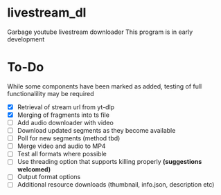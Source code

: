 # livestream_dl
Garbage youtube livestream downloader
This program is in early development

# To-Do
While some components have been marked as added, testing of full functionalility may be required
- [x] Retrieval of stream url from yt-dlp
- [x] Merging of fragments into ts file
- [ ] Add audio downloader with video
- [ ] Download updated segments as they become available
- [ ] Poll for new segments (method tbd)
- [ ] Merge video and audio to MP4
- [ ] Test all formats where possible
- [ ] Use threading option that supports killing properly **(suggestions welcomed)**
- [ ] Output format options
- [ ] Additional resource downloads (thumbnail, info.json, description etc)
